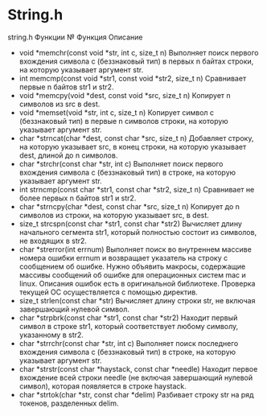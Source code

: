 # String.h

string.h Функции
№	Функция	Описание
-	void *memchr(const void *str, int c, size_t n)	Выполняет поиск первого вхождения символа c (беззнаковый тип) в первых n байтах строки, на которую указывает аргумент str.
-	int memcmp(const void *str1, const void *str2, size_t n)	Сравнивает первые n байтов str1 и str2.
-	void *memcpy(void *dest, const void *src, size_t n)	Копирует n символов из src в dest.
-	void *memset(void *str, int c, size_t n)	Копирует символ c (беззнаковый тип) в первые n символов строки, на которую указывает аргумент str.
-	char *strncat(char *dest, const char *src, size_t n)	Добавляет строку, на которую указывает src, в конец строки, на которую указывает dest, длиной до n символов.
-	char *strchr(const char *str, int c)	Выполняет поиск первого вхождения символа c (беззнаковый тип) в строке, на которую указывает аргумент str.
-	int strncmp(const char *str1, const char *str2, size_t n)	Сравнивает не более первых n байтов str1 и str2.
-	char *strncpy(char *dest, const char *src, size_t n)	Копирует до n символов из строки, на которую указывает src, в dest.
-	size_t strcspn(const char *str1, const char *str2)	Вычисляет длину начального сегмента str1, который полностью состоит из символов, не входящих в str2.
-	char *strerror(int errnum)	Выполняет поиск во внутреннем массиве номера ошибки errnum и возвращает указатель на строку с сообщением об ошибке. Нужно объявить макросы, содержащие массивы сообщений об ошибке для операционных систем mac и linux. Описания ошибок есть в оригинальной библиотеке. Проверка текущей ОС осуществляется с помощью директив.
-	size_t strlen(const char *str)	Вычисляет длину строки str, не включая завершающий нулевой символ.
-	char *strpbrk(const char *str1, const char *str2)	Находит первый символ в строке str1, который соответствует любому символу, указанному в str2.
-	char *strrchr(const char *str, int c)	Выполняет поиск последнего вхождения символа c (беззнаковый тип) в строке, на которую указывает аргумент str.
-	char *strstr(const char *haystack, const char *needle)	Находит первое вхождение всей строки needle (не включая завершающий нулевой символ), которая появляется в строке haystack.
-	char *strtok(char *str, const char *delim)	Разбивает строку str на ряд токенов, разделенных delim.
